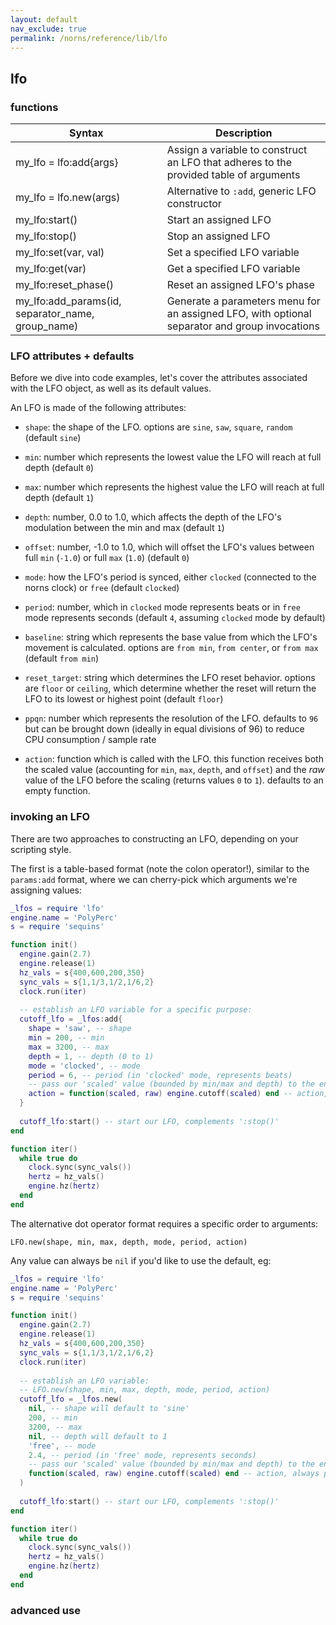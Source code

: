 ```yaml
---
layout: default
nav_exclude: true
permalink: /norns/reference/lib/lfo
---
```


## lfo

### functions

| Syntax                                            | Description                                                                                   |
| ------------------------------------------------- | --------------------------------------------------------------------------------------------- |
| my_lfo = lfo:add{args}                            | Assign a variable to construct an LFO that adheres to the provided table of arguments         |
| my_lfo = lfo.new(args)                            | Alternative to `:add`, generic LFO constructor                                                |
| my_lfo:start()                                    | Start an assigned LFO                                                                         |
| my_lfo:stop()                                     | Stop an assigned LFO                                                                          |
| my_lfo:set(var, val)                              | Set a specified LFO variable                                                                  |
| my_lfo:get(var)                                   | Get a specified LFO variable                                                                  |
| my_lfo:reset_phase()                              | Reset an assigned LFO's phase                                                                 |
| my_lfo:add_params(id, separator_name, group_name) | Generate a parameters menu for an assigned LFO, with optional separator and group invocations |

### LFO attributes + defaults

Before we dive into code examples, let's cover the attributes associated with the LFO object, as well as its default values.

An LFO is made of the following attributes:

- `shape`: the shape of the LFO. options are `sine`, `saw`, `square`, `random` (default `sine`)

- `min`: number which represents the lowest value the LFO will reach at full depth (default `0`)

- `max`: number which represents the highest value the LFO will reach at full depth (default `1`)

- `depth`: number, 0.0 to 1.0, which affects the depth of the LFO's modulation between the min and max (default `1`)

- `offset`: number, -1.0 to 1.0, which will offset the LFO's values between full `min` (`-1.0`)  or full `max` (`1.0`) (default `0`)

- `mode`: how the LFO's period is synced, either `clocked` (connected to the norns clock) or `free` (default `clocked`)

- `period`: number, which in `clocked` mode represents beats or in `free` mode represents seconds (default `4`, assuming `clocked` mode by default)

- `baseline`: string which represents the base value from which the LFO's movement is calculated. options are `from min`, `from center`, or `from max` (default `from min`)

- `reset_target`: string which determines the LFO reset behavior. options are `floor` or `ceiling`, which determine whether the reset will return the LFO to its lowest or highest point (default `floor`)

- `ppqn`: number which represents the resolution of the LFO. defaults to `96` but can be brought down (ideally in equal divisions of 96) to reduce CPU consumption / sample rate

- `action`: function which is called with the LFO. this function receives both the scaled value (accounting for `min`, `max`, `depth`, and `offset`) and the *raw* value of the LFO before the scaling (returns values `0` to `1`). defaults to an empty function.

### invoking an LFO

There are two approaches to constructing an LFO, depending on your scripting style.

The first is a table-based format (note the colon operator!), similar to the `params:add` format, where we can cherry-pick which arguments we're assigning values:

```lua
_lfos = require 'lfo'
engine.name = 'PolyPerc'
s = require 'sequins'

function init()
  engine.gain(2.7)
  engine.release(1)
  hz_vals = s{400,600,200,350}
  sync_vals = s{1,1/3,1/2,1/6,2}
  clock.run(iter)
  
  -- establish an LFO variable for a specific purpose:
  cutoff_lfo = _lfos:add{
    shape = 'saw', -- shape
    min = 200, -- min
    max = 3200, -- max
    depth = 1, -- depth (0 to 1)
    mode = 'clocked', -- mode
    period = 6, -- period (in 'clocked' mode, represents beats)
    -- pass our 'scaled' value (bounded by min/max and depth) to the engine:
    action = function(scaled, raw) engine.cutoff(scaled) end -- action, always passes scaled and raw values
  }
  
  cutoff_lfo:start() -- start our LFO, complements ':stop()'
end

function iter()
  while true do
    clock.sync(sync_vals())
    hertz = hz_vals()
    engine.hz(hertz)
  end
end
```

The alternative dot operator format requires a specific order to arguments:

`LFO.new(shape, min, max, depth, mode, period, action)`

Any value can always be `nil` if you'd like to use the default, eg:

```lua
_lfos = require 'lfo'
engine.name = 'PolyPerc'
s = require 'sequins'

function init()
  engine.gain(2.7)
  engine.release(1)
  hz_vals = s{400,600,200,350}
  sync_vals = s{1,1/3,1/2,1/6,2}
  clock.run(iter)
  
  -- establish an LFO variable:
  -- LFO.new(shape, min, max, depth, mode, period, action)
  cutoff_lfo = _lfos.new(
    nil, -- shape will default to 'sine'
    200, -- min
    3200, -- max
    nil, -- depth will default to 1
    'free', -- mode
    2.4, -- period (in 'free' mode, represents seconds)
    -- pass our 'scaled' value (bounded by min/max and depth) to the engine:
    function(scaled, raw) engine.cutoff(scaled) end -- action, always passes scaled and raw values
  )
  
  cutoff_lfo:start() -- start our LFO, complements ':stop()'
end

function iter()
  while true do
    clock.sync(sync_vals())
    hertz = hz_vals()
    engine.hz(hertz)
  end
end
```

### advanced use
